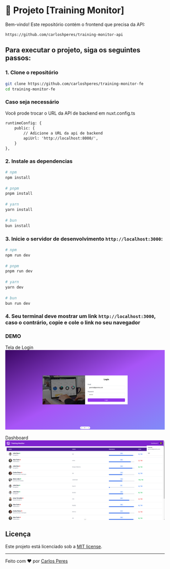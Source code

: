# 🚀 Projeto [Training Monitor]

Bem-vindo! Este repositório contém o frontend que precisa da API: 

```https://github.com/carloshperes/training-monitor-api```

## Para executar o projeto, siga os seguintes passos:

### 1. Clone o repositório

```bash
git clone https://github.com/carloshperes/training-monitor-fe
cd training-monitor-fe
```

### Caso seja necessário

Você prode trocar o URL da API de backend em nuxt.config.ts

```
runtimeConfig: {
    public: {
        // Adicione a URL da api de backend
        apiUrl: 'http://localhost:8000/',
    }
},
```

### 2. Instale as dependencias

```bash
# npm
npm install

# pnpm
pnpm install

# yarn
yarn install

# bun
bun install
```

### 3. Inicie o servidor de desenvolvimento `http://localhost:3000`:

```bash
# npm
npm run dev

# pnpm
pnpm run dev

# yarn
yarn dev

# bun
bun run dev
```

### 4. Seu terminal deve mostrar um link `http://localhost:3000`, caso o contrário, copie e cole o link no seu navegador

### DEMO

Tela de Login
![Login](https://github.com/carloshperes/training-monitor-fe/blob/master/public/demo/1.png?raw=true)

Dashboard
![Dashboard](https://github.com/carloshperes/training-monitor-fe/blob/master/public/demo/2.png?raw=true)

## Licença

Este projeto está licenciado sob a [MIT license](https://opensource.org/licenses/MIT).

---

Feito com ❤️ por [Carlos Peres](https://github.com/carloshperes)